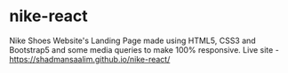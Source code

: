 # nike-react
Nike Shoes Website's Landing Page made using HTML5, CSS3 and Bootstrap5 and some media queries to make 100% responsive. Live site - 
https://shadmansaalim.github.io/nike-react/

